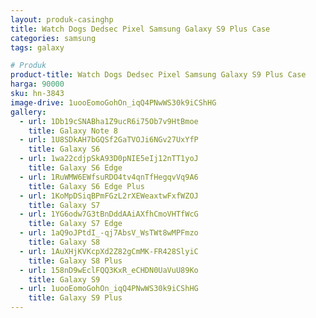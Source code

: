 ```yaml
---
layout: produk-casinghp
title: Watch Dogs Dedsec Pixel Samsung Galaxy S9 Plus Case
categories: samsung
tags: galaxy

# Produk
product-title: Watch Dogs Dedsec Pixel Samsung Galaxy S9 Plus Case
harga: 90000
sku: hn-3843
image-drive: 1uooEomoGohOn_iqQ4PNwWS30k9iCShHG
gallery:
  - url: 1Db19cSNABha1Z9ucR6i75Ob7v9HtBmoe
    title: Galaxy Note 8
  - url: 1U8SDkAH7bGQSf2GaTVOJi6NGv27UxYfP
    title: Galaxy S6
  - url: 1wa22cdjpSkA93D0pNIE5eIj12nTT1yoJ
    title: Galaxy S6 Edge
  - url: 1RuWMW6EWfsuRDO4tv4qnTfHegqvVq9A6
    title: Galaxy S6 Edge Plus
  - url: 1KoMpDSiqBPmFGzL2rXEWeaxtwFxfWZOJ
    title: Galaxy S7
  - url: 1YG6odw7G3tBnDddAAiAXfhCmoVHTfWcG
    title: Galaxy S7 Edge
  - url: 1aQ9oJPtdI_-qj7AbsV_WsTWt8wMPFmzo
    title: Galaxy S8
  - url: 1AuXHjKVKcpXd2Z82gCmMK-FR428SlyiC
    title: Galaxy S8 Plus
  - url: 158nD9wEclFQQ3KxR_eCHDN0UaVuU89Ko
    title: Galaxy S9
  - url: 1uooEomoGohOn_iqQ4PNwWS30k9iCShHG
    title: Galaxy S9 Plus
---
```

